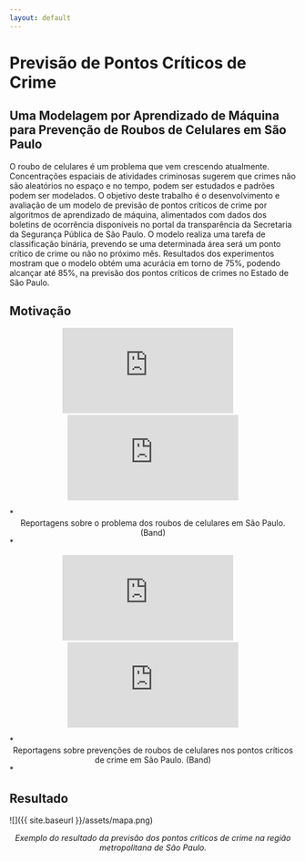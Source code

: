 ```yaml
---
layout: default
---
```

<h1 class="post-title p-name">Previsão de Pontos Críticos de Crime</h1>
<h2 class="p-name">Uma Modelagem por Aprendizado de Máquina para Prevenção de Roubos de Celulares em São Paulo</h2>

O roubo de celulares é um problema que vem crescendo atualmente. Concentrações espaciais de atividades criminosas sugerem que crimes não são aleatórios no espaço e no tempo, podem ser estudados e padrões podem ser modelados. O objetivo deste trabalho é o desenvolvimento e avaliação de um modelo de previsão de pontos críticos de crime por algoritmos de aprendizado de máquina, alimentados com dados dos boletins de ocorrência disponíveis no portal da transparência da Secretaria da Segurança Pública de São Paulo. O modelo realiza uma tarefa de classificação binária, prevendo se uma determinada área será um ponto crítico de crime ou não no próximo mês. Resultados dos experimentos mostram que o modelo obtém uma acurácia em torno de 75%, podendo alcançar até 85%, na previsão dos pontos críticos de crimes no Estado de São Paulo.

## Motivação

<p align="center">
<iframe src="https://player.mais.uol.com.br/?mediaId=16738173&autoplay=false&share=false" frameborder="0" allowfullscreen></iframe>
&emsp;
<iframe src="https://player.mais.uol.com.br/?mediaId=16770853&autoplay=false&share=false" frameborder="0" allowfullscreen></iframe>
</p>
*<center>Reportagens sobre o problema dos roubos de celulares em São Paulo. (Band)</center>*

<p align="center">
<iframe src="https://player.mais.uol.com.br/?mediaId=16743297&autoplay=false&share=false" frameborder="0" allowfullscreen></iframe>
&emsp;
<iframe src="https://player.mais.uol.com.br/?mediaId=16743263&autoplay=false&share=false" frameborder="0" allowfullscreen></iframe>
</p>
*<center>Reportagens sobre prevenções de roubos de celulares nos pontos críticos de crime em São Paulo. (Band)</center>*

## Resultado
![]({{ site.baseurl }}/assets/mapa.png)
*<center>Exemplo do resultado da previsão dos pontos críticos de crime na região metropolitana de São Paulo.</center>*